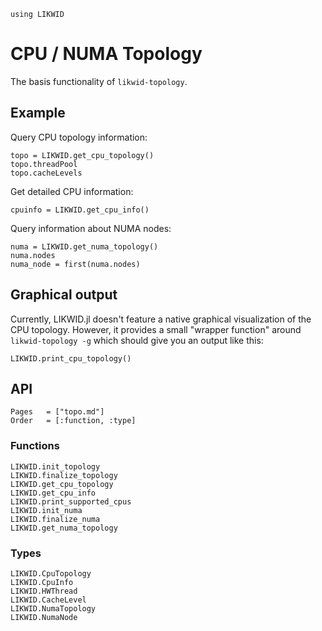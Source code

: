 ```@setup likwid
using LIKWID
```

# CPU / NUMA Topology

The basis functionality of `likwid-topology`.

## Example

Query CPU topology information:
```@repl likwid
topo = LIKWID.get_cpu_topology()
topo.threadPool
topo.cacheLevels
```

Get detailed CPU information:
```@repl likwid
cpuinfo = LIKWID.get_cpu_info()
```

Query information about NUMA nodes:

```@repl likwid
numa = LIKWID.get_numa_topology()
numa.nodes
numa_node = first(numa.nodes)
```

## Graphical output
Currently, LIKWID.jl doesn't feature a native graphical visualization of the CPU topology. However, it provides a small "wrapper function" around `likwid-topology -g` which should give you an output like this:
```@repl likwid
LIKWID.print_cpu_topology()
```

## API

```@index
Pages   = ["topo.md"]
Order   = [:function, :type]
```

### Functions


```@docs
LIKWID.init_topology
LIKWID.finalize_topology
LIKWID.get_cpu_topology
LIKWID.get_cpu_info
LIKWID.print_supported_cpus
LIKWID.init_numa
LIKWID.finalize_numa
LIKWID.get_numa_topology
```

### Types

```@docs
LIKWID.CpuTopology
LIKWID.CpuInfo
LIKWID.HWThread
LIKWID.CacheLevel
LIKWID.NumaTopology
LIKWID.NumaNode
```